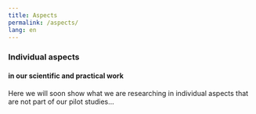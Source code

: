 ```yaml
---
title: Aspects
permalink: /aspects/
lang: en
---
```


### Individual aspects 
#### in our scientific and practical work 
Here we will soon show what we are researching in individual aspects that are not part of our pilot studies...

